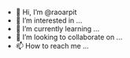 - 👋 Hi, I’m @raoarpit
- 👀 I’m interested in ...
- 🌱 I’m currently learning ...
- 💞️ I’m looking to collaborate on ...
- 📫 How to reach me ...

<!---
raoarpit/raoarpit is a ✨ special ✨ repository because its `README.md` (this file) appears on your GitHub profile.
You can click the Preview link to take a look at your changes.
--->
